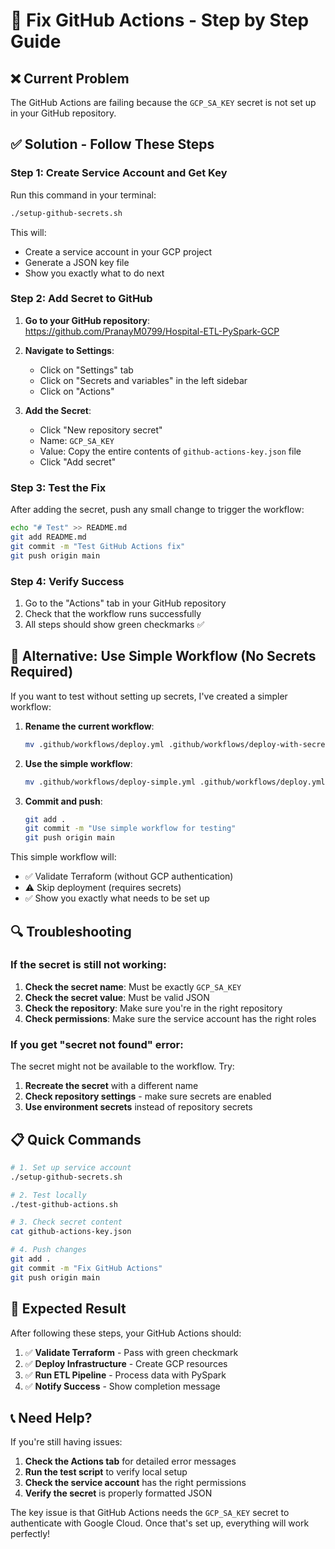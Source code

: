 # 🔧 Fix GitHub Actions - Step by Step Guide

## ❌ Current Problem
The GitHub Actions are failing because the `GCP_SA_KEY` secret is not set up in your GitHub repository.

## ✅ Solution - Follow These Steps

### Step 1: Create Service Account and Get Key

Run this command in your terminal:

```bash
./setup-github-secrets.sh
```

This will:
- Create a service account in your GCP project
- Generate a JSON key file
- Show you exactly what to do next

### Step 2: Add Secret to GitHub

1. **Go to your GitHub repository**: https://github.com/PranayM0799/Hospital-ETL-PySpark-GCP

2. **Navigate to Settings**:
   - Click on "Settings" tab
   - Click on "Secrets and variables" in the left sidebar
   - Click on "Actions"

3. **Add the Secret**:
   - Click "New repository secret"
   - Name: `GCP_SA_KEY`
   - Value: Copy the entire contents of `github-actions-key.json` file
   - Click "Add secret"

### Step 3: Test the Fix

After adding the secret, push any small change to trigger the workflow:

```bash
echo "# Test" >> README.md
git add README.md
git commit -m "Test GitHub Actions fix"
git push origin main
```

### Step 4: Verify Success

1. Go to the "Actions" tab in your GitHub repository
2. Check that the workflow runs successfully
3. All steps should show green checkmarks ✅

## 🚨 Alternative: Use Simple Workflow (No Secrets Required)

If you want to test without setting up secrets, I've created a simpler workflow:

1. **Rename the current workflow**:
   ```bash
   mv .github/workflows/deploy.yml .github/workflows/deploy-with-secrets.yml
   ```

2. **Use the simple workflow**:
   ```bash
   mv .github/workflows/deploy-simple.yml .github/workflows/deploy.yml
   ```

3. **Commit and push**:
   ```bash
   git add .
   git commit -m "Use simple workflow for testing"
   git push origin main
   ```

This simple workflow will:
- ✅ Validate Terraform (without GCP authentication)
- ⚠️ Skip deployment (requires secrets)
- ✅ Show you exactly what needs to be set up

## 🔍 Troubleshooting

### If the secret is still not working:

1. **Check the secret name**: Must be exactly `GCP_SA_KEY`
2. **Check the secret value**: Must be valid JSON
3. **Check the repository**: Make sure you're in the right repository
4. **Check permissions**: Make sure the service account has the right roles

### If you get "secret not found" error:

The secret might not be available to the workflow. Try:

1. **Recreate the secret** with a different name
2. **Check repository settings** - make sure secrets are enabled
3. **Use environment secrets** instead of repository secrets

## 📋 Quick Commands

```bash
# 1. Set up service account
./setup-github-secrets.sh

# 2. Test locally
./test-github-actions.sh

# 3. Check secret content
cat github-actions-key.json

# 4. Push changes
git add .
git commit -m "Fix GitHub Actions"
git push origin main
```

## 🎯 Expected Result

After following these steps, your GitHub Actions should:

1. ✅ **Validate Terraform** - Pass with green checkmark
2. ✅ **Deploy Infrastructure** - Create GCP resources
3. ✅ **Run ETL Pipeline** - Process data with PySpark
4. ✅ **Notify Success** - Show completion message

## 📞 Need Help?

If you're still having issues:

1. **Check the Actions tab** for detailed error messages
2. **Run the test script** to verify local setup
3. **Check the service account** has the right permissions
4. **Verify the secret** is properly formatted JSON

The key issue is that GitHub Actions needs the `GCP_SA_KEY` secret to authenticate with Google Cloud. Once that's set up, everything will work perfectly!
